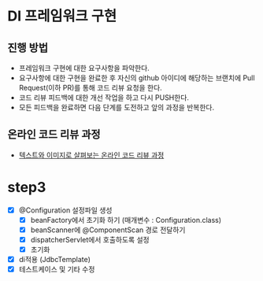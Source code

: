 # DI 프레임워크 구현
## 진행 방법
* 프레임워크 구현에 대한 요구사항을 파악한다.
* 요구사항에 대한 구현을 완료한 후 자신의 github 아이디에 해당하는 브랜치에 Pull Request(이하 PR)를 통해 코드 리뷰 요청을 한다.
* 코드 리뷰 피드백에 대한 개선 작업을 하고 다시 PUSH한다.
* 모든 피드백을 완료하면 다음 단계를 도전하고 앞의 과정을 반복한다.

## 온라인 코드 리뷰 과정
* [텍스트와 이미지로 살펴보는 온라인 코드 리뷰 과정](https://github.com/next-step/nextstep-docs/tree/master/codereview)


# step3
- [x] @Configuration 설정파일 생성
    - [x] beanFactory에서 초기화 하기 (매개변수 : Configuration.class)
    - [x] beanScanner에 @ComponentScan 경로 전달하기
    - [x] dispatcherServlet에서 호출하도록 설정
    - [x] 초기화
- [x] di적용 (JdbcTemplate)
- [x] 테스트케이스 및 기타 수정